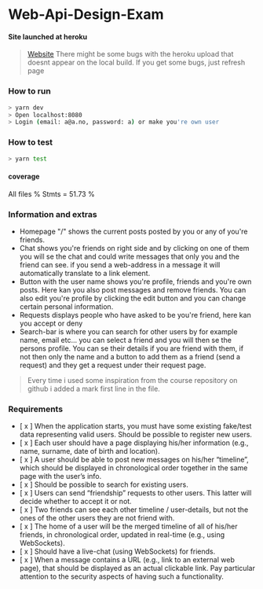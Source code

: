 # Web-Api-Design-Exam

#### Site launched at heroku
> [Website](https://webexam.herokuapp.com) 
There might be some bugs with the heroku upload that doesnt
 appear on the local build. If you get some bugs, just refresh page

### How to run
```bash
> yarn dev
> Open localhost:8080
> Login (email: a@a.no, password: a) or make you're own user
```

### How to test
```bash
> yarn test
```

#### coverage
All files % Stmts = 51.73 %

### Information and extras
* Homepage "/" shows the current posts posted by you or any of you're friends. 
* Chat shows you're friends on right side and by clicking on one of them you will se the chat
and could write messages that only you and the friend can see. if you send a web-address in a message
it will automatically translate to a link element.
* Button with the user name shows you're profile, friends and you're  own posts. Here kan you also
post messages and remove friends. You can also edit you're profile by clicking the edit button and 
you can change certain personal information.
* Requests displays people who have asked to be you're friend, here kan you accept or deny
* Search-bar is where you can search for other users by for example name, email etc... 
you can select a friend and you will then se the persons profile. You can se their details if you are friend
with them, if not then only the name and a button to add them as a friend (send a request) and they
get a request under their request page.

> Every time i used some inspiration from the course repository on github i added a mark first line in 
the file.

### Requirements
- [ x ] When the application starts, you must have some existing fake/test data representing valid
    users.
    Should be possible to register new users.
- [ x ] Each user should have a page displaying his/her information (e.g., name, surname, date of birth
    and location).
- [ x ] A user should be able to post new messages on his/her “timeline”, which should be displayed in
    chronological order together in the same page with the user’s info.
- [ x ] Should be possible to search for existing users.
- [ x ] Users can send “friendship” requests to other users. This latter will decide whether to accept it or
    not.
- [ x ] Two friends can see each other timeline / user-details, but not the ones of the other users they
    are not friend with.
- [ x ] The home of a user will be the merged timeline of all of his/her friends, in chronological order,
    updated in real-time (e.g., using WebSockets).
- [ x ] Should have a live-chat (using WebSockets) for friends.
- [ x ] When a message contains a URL (e.g., link to an external web page), that should be displayed as
    an actual clickable link. Pay particular attention to the security aspects of having such a
    functionality.





